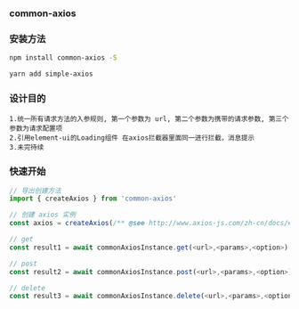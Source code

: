 ### common-axios

### 安装方法

```sh
npm install common-axios -S

yarn add simple-axios
```

### 设计目的

    1.统一所有请求方法的入参规则, 第一个参数为 url, 第二个参数为携带的请求参数, 第三个参数为请求配置项
    2.引用element-ui的Loading组件 在axios拦截器里面同一进行拦截，消息提示
    3.未完待续

### 快速开始

```js
// 导出创建方法
import { createAxios } from 'common-axios'

// 创建 axios 实例
const axios = createAxios(/** @see http://www.axios-js.com/zh-cn/docs/#axios-create-config **/)

// get
const result1 = await commonAxiosInstance.get(<url>,<params>,<option>)

// post
const result2 = await commonAxiosInstance.post(<url>,<params>,<option>)

// delete
const result3 = await commonAxiosInstance.delete(<url>,<params>,<option>)

```

